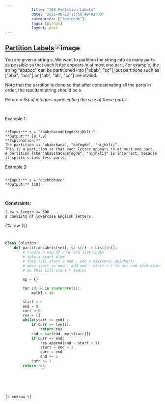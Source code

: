 ```yaml
---
            title: "768 Partition Labels"
            date: "2025-08-23T13:50:49+02:00"
            categories: ["leetcode"]
            tags: [python]
            layout: post
---
```

            
## [Partition Labels](https://leetcode.com/problems/partition-labels) ![image](https://img.shields.io/badge/Difficulty-Medium-orange)

You are given a string s. We want to partition the string into as many parts as possible so that each letter appears in at most one part. For example, the string "ababcc" can be partitioned into ["abab", "cc"], but partitions such as ["aba", "bcc"] or ["ab", "ab", "cc"] are invalid.

Note that the partition is done so that after concatenating all the parts in order, the resultant string should be s.

Return *a list of integers representing the size of these parts*.

 

Example 1:

```

**Input:** s = "ababcbacadefegdehijhklij"
**Output:** [9,7,8]
**Explanation:**
The partition is "ababcbaca", "defegde", "hijhklij".
This is a partition so that each letter appears in at most one part.
A partition like "ababcbacadefegde", "hijhklij" is incorrect, because it splits s into less parts.

```

Example 2:

```

**Input:** s = "eccbbbbdec"
**Output:** [10]

```

 

**Constraints:**

	1 <= s.length <= 500
	s consists of lowercase English letters.

{% raw %}


```python


class Solution:
    def partitionLabels(self, s: str) -> List[int]:
        # create a map of char and last index
        # take a start elem
        # loop till start < end , end = max(cend, mp[char])
        # when start == end , add end - start + 1 to arr and then start = end + 1
        # do this till start < len(s)

        mp = {}

        for id, k in enumerate(s):
            mp[k] = id

        start = 0
        end = 0
        curr = 0
        res = []
        while(start <= end) :
            if curr == len(s):
                return res 
            end = max(end, mp[s[curr]])
            if curr == end:
                res.append(end - start + 1)
                start = end + 1
                curr = end
                end += 1
            curr += 1
        return res
            


        


{% endraw %}
```
